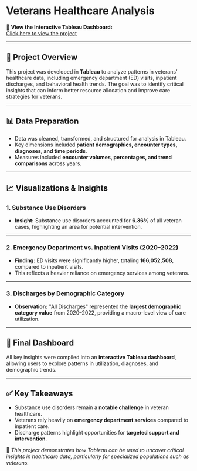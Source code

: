 # Veterans Healthcare Analysis  

🔗 **View the Interactive Tableau Dashboard:**  
[Click here to view the project](https://public.tableau.com/views/VeteransDataProject_17454022802930/Dashboard1?:language=en-US&:sid=&:redirect=auth&:display_count=n&:origin=viz_share_link)  

---

## 📌 Project Overview  
This project was developed in **Tableau** to analyze patterns in veterans’ healthcare data, including emergency department (ED) visits, inpatient discharges, and behavioral health trends. The goal was to identify critical insights that can inform better resource allocation and improve care strategies for veterans.  

---

## 📊 Data Preparation  
- Data was cleaned, transformed, and structured for analysis in Tableau.  
- Key dimensions included **patient demographics, encounter types, diagnoses, and time periods**.  
- Measures included **encounter volumes, percentages, and trend comparisons** across years.  

---

## 📈 Visualizations & Insights  

### 1. Substance Use Disorders  
- **Insight:** Substance use disorders accounted for **6.36%** of all veteran cases, highlighting an area for potential intervention.  

---

### 2. Emergency Department vs. Inpatient Visits (2020–2022)  
- **Finding:** ED visits were significantly higher, totaling **166,052,508**, compared to inpatient visits.  
- This reflects a heavier reliance on emergency services among veterans.  

---

### 3. Discharges by Demographic Category  
- **Observation:** "All Discharges" represented the **largest demographic category value** from 2020–2022, providing a macro-level view of care utilization.  

---

## 🏥 Final Dashboard  
All key insights were compiled into an **interactive Tableau dashboard**, allowing users to explore patterns in utilization, diagnoses, and demographic trends.  

---

## ✅ Key Takeaways  
- Substance use disorders remain a **notable challenge** in veteran healthcare.  
- Veterans rely heavily on **emergency department services** compared to inpatient care.  
- Discharge patterns highlight opportunities for **targeted support and intervention**.  

📌 *This project demonstrates how Tableau can be used to uncover critical insights in healthcare data, particularly for specialized populations such as veterans.*  
